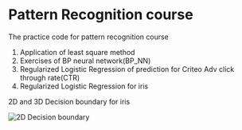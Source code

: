 # Pattern Recognition course
The practice code for pattern recognition course

1. Application of least square method
2. Exercises of BP neural network(BP_NN)
3. Regularized Logistic Regression of prediction for Criteo Adv click through rate(CTR) 
4. Regularized Logistic Regression for iris

2D and 3D Decision boundary for iris

![2D Decision boundary](
        Pattern-Recognition-PR-course/iris_Regularized_Logistic_Regression/2d曲线决策边界.jpg
      )
      

